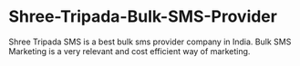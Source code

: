 # Shree-Tripada-Bulk-SMS-Provider
Shree Tripada SMS is a best bulk sms provider company in India. Bulk SMS Marketing is a very relevant and cost efficient way of marketing. 
